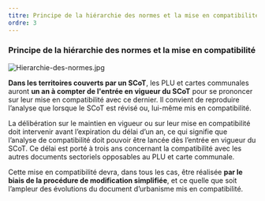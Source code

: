 ```yaml
---
titre: Principe de la hiérarchie des normes et la mise en compatibilité
ordre: 3
---
```


### Principe de la hiérarchie des normes et la mise en compatibilité
![Hierarchie-des-normes.jpg](..%5C..%5C..%5Cstatic%5Cimages%5CHierarchie-des-normes.jpg)

**Dans les territoires couverts par un SCoT**, les PLU et cartes communales auront **un an à compter de l'entrée en vigueur du SCoT** pour se prononcer sur leur mise en compatibilité avec ce dernier. Il convient de reproduire l’analyse que lorsque le SCoT est révisé ou, lui-même mis en compatibilité. 

La délibération sur le maintien en vigueur ou sur leur mise en compatibilité doit intervenir avant l’expiration du délai d’un an, ce qui signifie que l’analyse de compatibilité doit pouvoir être lancée dès l’entrée en vigueur du SCoT. Ce délai est porté à trois ans concernant la compatibilité avec les autres documents sectoriels opposables au PLU et carte communale.

Cette mise en compatibilité devra, dans tous les cas, être réalisée **par le biais de la procédure de modification simplifiée**, et ce quelle que soit l’ampleur des évolutions du document d’urbanisme mis en compatibilité.
